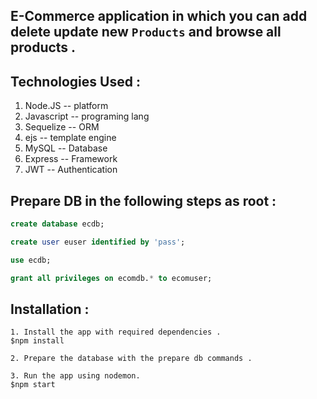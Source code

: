 ## E-Commerce application in which you can add delete update new `Products` and browse all products . 

## Technologies Used :

1. Node.JS    -- platform
2. Javascript -- programing lang
3. Sequelize  -- ORM
4. ejs        -- template engine
6. MySQL      -- Database
7. Express    -- Framework
8. JWT        -- Authentication

## Prepare DB in the following steps as root :

```SQL
create database ecdb;

create user euser identified by 'pass';

use ecdb;

grant all privileges on ecomdb.* to ecomuser;
```

## Installation :
```
1. Install the app with required dependencies .
$npm install

2. Prepare the database with the prepare db commands .

3. Run the app using nodemon.
$npm start
```
